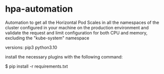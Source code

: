 # hpa-automation
Automation to get all the Horizontal Pod Scales in all the namespaces of the cluster configured in your machine on the production environment and validate the request and limit configuration for both CPU and memory, excluding the "kube-system" namespace

versions:
pip3
python3.10

install the necessary plugins with the following command:

$ pip install -r requirements.txt
